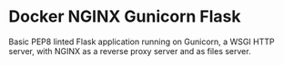 # Docker NGINX Gunicorn Flask

Basic PEP8 linted Flask application running on Gunicorn, a WSGI HTTP server, with NGINX as a reverse proxy server and as files server.

